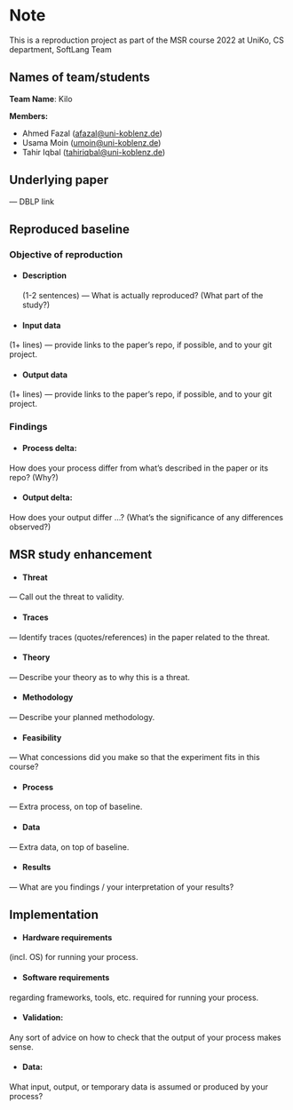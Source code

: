 <h1> Note </h1>

This is a reproduction project as part of the MSR course 2022 at UniKo, CS department, SoftLang Team

<h2> Names of team/students </h2>

**Team Name**: Kilo

**Members:**

  * Ahmed Fazal (afazal@uni-koblenz.de)
  * Usama Moin (umoin@uni-koblenz.de)
  * Tahir Iqbal (tahiriqbal@uni-koblenz.de)

<h2> Underlying paper </h2>

— DBLP link

<h2> Reproduced baseline  </h2>

### Objective of reproduction 
 
* #### Description

    (1-2 sentences) 
  — What is actually reproduced? (What part of the study?)
  
* #### Input data

(1+ lines) 
— provide links to the paper’s repo, if possible, and to your git project.

* #### Output data

(1+ lines) 
— provide links to the paper’s repo, if possible, and to your git project.

<h3> Findings </h3> 
 
* #### Process delta:

How does your process differ from what’s described in the paper or its repo? (Why?)

* #### Output delta:

How does your output differ …? (What’s the significance of any differences observed?)


<h2> MSR study enhancement </h2>

* #### Threat 
— Call out the threat to validity.

* #### Traces 
— Identify traces (quotes/references) in the paper related to the threat.

* #### Theory 
— Describe your theory as to why this is a threat.

* ####  Methodology 
— Describe your planned methodology.

* #### Feasibility 
— What concessions did you make so that the experiment fits in this course?

* #### Process 
— Extra process, on top of baseline.

* #### Data 
— Extra data, on top of baseline.

* #### Results 
— What are you findings / your interpretation of your results?


<h2> Implementation  </h2>

* #### Hardware requirements 
(incl. OS) for running your process.

* #### Software requirements 
regarding frameworks, tools, etc. required for running your process.

* #### Validation: 
Any sort of advice on how to check that the output of your process makes sense.

* #### Data: 
What input, output, or temporary data is assumed or produced by your process?

